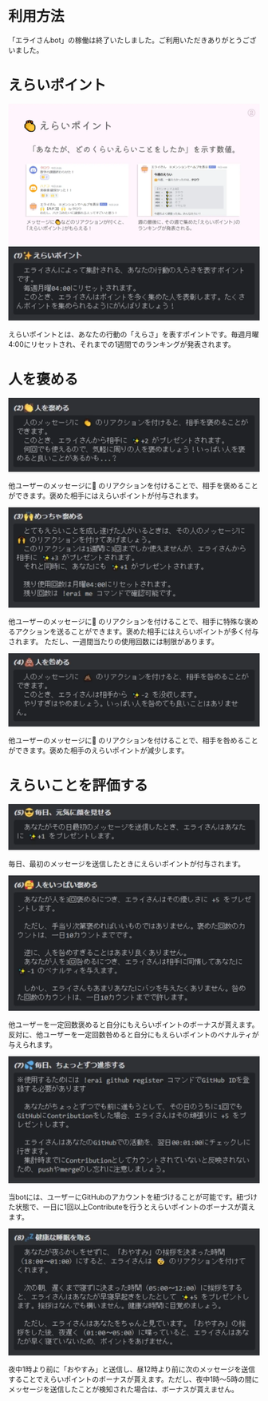 # 利用方法

「エライさんbot」の稼働は終了いたしました。ご利用いただきありがとうございました。

# えらいポイント

![えらいポイント](page2.webp)
![チュートリアル1](tutorial1.webp)

えらいポイントとは、あなたの行動の「えらさ」を表すポイントです。毎週月曜4:00にリセットされ、それまでの1週間でのランキングが発表されます。

# 人を褒める

![チュートリアル2](tutorial2.webp)

他ユーザーのメッセージに👏 のリアクションを付けることで、相手を褒めることができます。褒めた相手にはえらいポイントが付与されます。

![チュートリアル3](tutorial3.webp)

他ユーザーのメッセージに🙌 のリアクションを付けることで、相手に特殊な褒めるアクションを送ることができます。褒めた相手にはえらいポイントが多く付与されます。
ただし、一週間当たりの使用回数には制限があります。

![チュートリアル4](tutorial4.webp)

他ユーザーのメッセージに💩 のリアクションを付けることで、相手を咎めることができます。褒めた相手のえらいポイントが減少します。

# えらいことを評価する

![チュートリアル5](tutorial5.webp)

毎日、最初のメッセージを送信したときにえらいポイントが付与されます。

![チュートリアル6](tutorial6.webp)

他ユーザーを一定回数褒めると自分にもえらいポイントのボーナスが貰えます。反対に、他ユーザーを一定回数咎めると自分にもえらいポイントのペナルティが与えられます。

![チュートリアル7](tutorial7.webp)

当botには、ユーザーにGitHubのアカウントを紐づけることが可能です。紐づけた状態で、一日に1回以上Contributeを行うとえらいポイントのボーナスが貰えます。

![チュートリアル8](tutorial8.webp)

夜中1時より前に「おやすみ」と送信し、昼12時より前に次のメッセージを送信することでえらいポイントのボーナスが貰えます。ただし、夜中1時～5時の間にメッセージを送信したことが検知された場合は、ボーナスが貰えません。
